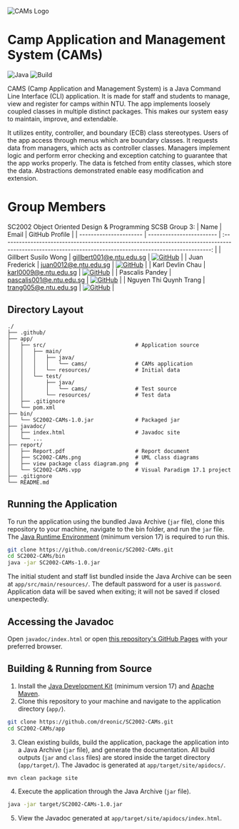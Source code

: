![CAMs Logo](https://github.com/dreonic/SC2002-CAMs/assets/66062290/8291ba8a-be45-4e54-9386-a067d2b68efe)

# Camp Application and Management System (CAMs)

![Java](https://img.shields.io/badge/Java-%23ED8B00.svg?style=flat&logo=openjdk&logoColor=white)
![Build](https://github.com/dreonic/SC2002-CAMs/actions/workflows/maven-pr.yml/badge.svg)

CAMS (Camp Application and Management System) is a Java Command Line Interface (CLI) application. It is made for staff and students to manage, view and register for camps within NTU. The app implements loosely coupled classes in multiple distinct packages. This makes our system easy to maintain, improve, and extendable.

It utilizes entity, controller, and boundary (ECB) class stereotypes. Users of the app access through menus which are boundary classes. It requests data from managers, which acts as controller classes. Managers implement logic and perform error checking and exception catching to guarantee that the app works properly. The data is fetched from entity classes, which store the data. Abstractions demonstrated enable easy modification and extension.

# Group Members

SC2002 Object Oriented Design & Programming SCSB Group 3:
| Name                   | Email                    |                                                                      GitHub Profile                                                                       |
| ---------------------- | ------------------------ | :-------------------------------------------------------------------------------------------------------------------------------------------------------: |
| Gillbert Susilo Wong   | gillbert001@e.ntu.edu.sg |        [![GitHub](https://img.shields.io/badge/gillwong-%23121011.svg?style=flat-square&logo=github&logoColor=white)](https://github.com/gillwong)        |
| Juan Frederick         | juan0012@e.ntu.edu.sg    |         [![GitHub](https://img.shields.io/badge/dreonic-%23121011.svg?style=flat-square&logo=github&logoColor=white)](https://github.com/dreonic)         |
| Karl Devlin Chau       | karl0009@e.ntu.edu.sg    |      [![GitHub](https://img.shields.io/badge/devlinchau-%23121011.svg?style=flat-square&logo=github&logoColor=white)](https://github.com/devlinchau)      |
| Pascalis Pandey        | pascalis001@e.ntu.edu.sg |    [![GitHub](https://img.shields.io/badge/pascalpandey-%23121011.svg?style=flat-square&logo=github&logoColor=white)](https://github.com/pascalpandey)    |
| Nguyen Thi Quynh Trang | trang005@e.ntu.edu.sg    | [![GitHub](https://img.shields.io/badge/quynhtrangsolar-%23121011.svg?style=flat-square&logo=github&logoColor=white)](https://github.com/quynhtrangsolar) |

## Directory Layout

```
./
├── .github/
├── app/
│   ├── src/                            # Application source
│   │   ├── main/
│   │   │   ├── java/
│   │   │   │   └── cams/               # CAMs application
│   │   │   └── resources/              # Initial data
│   │   └── test/
│   │       ├── java/
│   │       │   └── cams/               # Test source
│   │       └── resources/              # Test data
│   ├── .gitignore
│   └── pom.xml
├── bin/
│   └── SC2002-CAMs-1.0.jar             # Packaged jar
├── javadoc/
│   ├── index.html                      # Javadoc site
│   └── ...
├── report/
│   ├── Report.pdf                      # Report document
│   ├── SC2002-CAMs.png                 # UML class diagrams
│   ├── view package class diagram.png  #
│   └── SC2002-CAMs.vpp                 # Visual Paradigm 17.1 project
├── .gitignore
└── README.md
```

## Running the Application

To run the application using the bundled Java Archive (`jar` file), clone this repository to your machine, navigate to the 
bin folder, and run the `jar` file. The [Java Runtime Environment](https://www.oracle.com/java/technologies/downloads/) 
(minimum version 17) is required to run this.

```bash
git clone https://github.com/dreonic/SC2002-CAMs.git
cd SC2002-CAMs/bin
java -jar SC2002-CAMs-1.0.jar
```

The initial student and staff list bundled inside the Java Archive can be seen at `app/src/main/resources/`. The default password for 
a user is `password`. Application data will be saved when exiting; it will not be saved if closed unexpectedly.

## Accessing the Javadoc

Open `javadoc/index.html` or open [this repository's GitHub Pages](https://dreonic.github.io/SC2002-CAMs/) with your preferred browser.

## Building & Running from Source

1. Install the [Java Development Kit](https://www.oracle.com/java/technologies/downloads/) (minimum version 17)
   and [Apache Maven](https://maven.apache.org/download.cgi).
2. Clone this repository to your machine and navigate to the application directory (`app/`).

```bash
git clone https://github.com/dreonic/SC2002-CAMs.git
cd SC2002-CAMs/app
```

3. Clean existing builds, build the application, package the application into a Java Archive (`jar` file), and generate
   the documentation. All build outputs (`jar` and `class` files) are stored inside the target directory (`app/target/`). The
   Javadoc is generated at `app/target/site/apidocs/`.

```bash
mvn clean package site
```

4. Execute the application through the Java Archive (`jar` file).

```bash
java -jar target/SC2002-CAMs-1.0.jar
```

5. View the Javadoc generated at `app/target/site/apidocs/index.html`.
